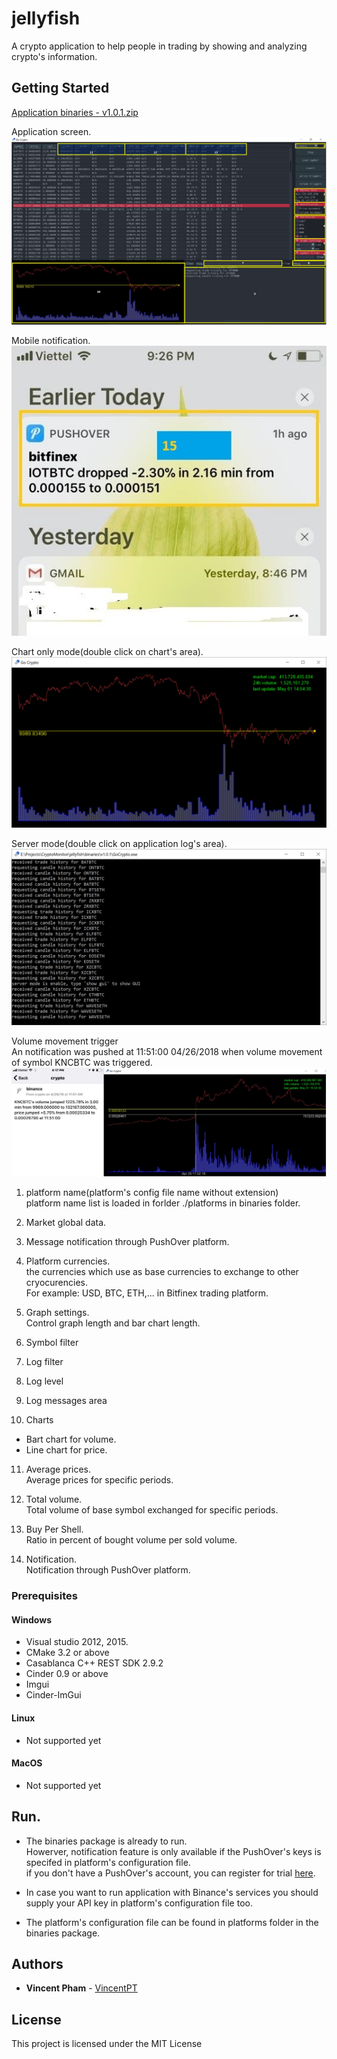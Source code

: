 # jellyfish
A crypto application to help people in trading by showing and analyzing crypto's information.

## Getting Started
[Application binaries - v1.0.1.zip](/binaries/v1.0.1.zip)

Application screen.  
![Application screen](/docs/GoCrypto-with-marks.jpg)

Mobile notification.  
![Notification](/docs/notifications.jpg)

Chart only mode(double click on chart's area).  
![Charts](/docs/GoCrypto-graph-only.jpg)

Server mode(double click on application log's area).  
![Servermode](/docs/GoCrypto-server-mode.jpg)

Volume movement trigger  
An notification was pushed at 11:51:00 04/26/2018 when volume movement of symbol KNCBTC was triggered.  
![notificationview](/docs/notification_sample.JPG)

1. platform name(platform's config file name without extension)  
platform name list is loaded in forlder ./platforms in binaries folder.
       
2. Market global data.
    
3. Message notification through PushOver platform.
    
4. Platform currencies.  
the currencies which use as base currencies to exchange to other cryocurencies.  
For example: USD, BTC, ETH,... in Bitfinex trading platform.  
       
5. Graph settings.  
Control graph length and bar chart length.

6. Symbol filter
       
7. Log filter  
    
8. Log level  
    
9. Log messages area  
    
10. Charts  
* Bart chart for volume.  
* Line chart for price.  
       
11. Average prices.  
Average prices for specific periods.
       
12. Total volume.  
Total volume of base symbol exchanged for specific periods.  

13. Buy Per Shell.  
Ratio in percent of bought volume per sold volume.

15. Notification.  
Notification through PushOver platform.

### Prerequisites
#### Windows
* Visual studio 2012, 2015. 
* CMake 3.2 or above
* Casablanca C++ REST SDK 2.9.2
* Cinder 0.9 or above
* Imgui
* Cinder-ImGui
    
#### Linux
* Not supported yet
    
 #### MacOS
* Not supported yet

## Run.
- The binaries package is already to run.  
  Howerver, notification feature is only available if the PushOver's keys is specifed in platform's configuration file.  
  if you don't have a PushOver's account, you can register for trial [here](https://pushover.net/).  
    
- In case you want to run application with Binance's services you should supply your API key in platform's configuration file too.
    
- The platform's configuration file can be found in platforms folder in the binaries package.
## Authors
* **Vincent Pham** - [VincentPT](https://github.com/VincentPT)

## License
This project is licensed under the MIT License 
